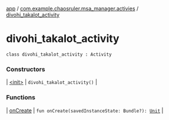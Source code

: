 [app](../../index.md) / [com.example.chaosruler.msa_manager.activies](../index.md) / [divohi_takalot_activity](.)

# divohi_takalot_activity

`class divohi_takalot_activity : Activity`

### Constructors

| [&lt;init&gt;](-init-.md) | `divohi_takalot_activity()` |

### Functions

| [onCreate](on-create.md) | `fun onCreate(savedInstanceState: Bundle?): `[`Unit`](https://kotlinlang.org/api/latest/jvm/stdlib/kotlin/-unit/index.html) |

